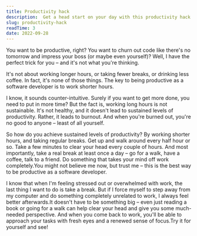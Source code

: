```yaml
---
title: Productivity hack
description:  Get a head start on your day with this productivity hack.
slug: productivity-hack
readTime: 3
date: 2022-09-28
---
```



You want to be productive, right? You want to churn out code like there's no tomorrow and impress your boss (or maybe even yourself)? Well, I have the perfect trick for you – and it's not what you're thinking.

It's not about working longer hours, or taking fewer breaks, or drinking less coffee. In fact, it's none of those things. The key to being productive as a software developer is to work shorter hours.

I know, it sounds counter-intuitive. Surely if you want to get more done, you need to put in more time? But the fact is, working long hours is not sustainable. It's not healthy, and it doesn't lead to sustained levels of productivity. Rather, it leads to burnout. And when you're burned out, you're no good to anyone – least of all yourself.

So how do you achieve sustained levels of productivity? By working shorter hours, and taking regular breaks. Get up and walk around every half hour or so. Take a few minutes to clear your head every couple of hours. And most importantly, take a real break at least once a day – go for a walk, have a coffee, talk to a friend. Do something that takes your mind off work completely.You might not believe me now, but trust me – this is the best way to be productive as a software developer.

I know that when I'm feeling stressed out or overwhelmed with work, the last thing I want to do is take a break. But if I force myself to step away from my computer and do something completely unrelated to work, I always feel better afterwards.It doesn't have to be something big – even just reading a book or going for a walk can help clear your head and give you some much-needed perspective. And when you come back to work, you'll be able to approach your tasks with fresh eyes and a renewed sense of focus.Try it for yourself and see!
